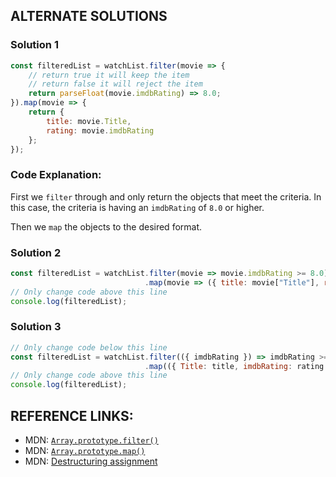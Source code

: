 ## ALTERNATE SOLUTIONS
### Solution 1
```js
const filteredList = watchList.filter(movie => {
    // return true it will keep the item
    // return false it will reject the item
    return parseFloat(movie.imdbRating) => 8.0;
}).map(movie => {
    return {
        title: movie.Title,
        rating: movie.imdbRating
    };
});
```

### Code Explanation:
First we `filter` through and only return the objects that meet the criteria.  In this case, the criteria is having an `imdbRating` of `8.0` or higher.

Then we `map` the objects to the desired format.

### Solution 2
```js
const filteredList = watchList.filter(movie => movie.imdbRating >= 8.0)
                              .map(movie => ({ title: movie["Title"], rating: movie["imdbRating"] }));
// Only change code above this line
console.log(filteredList);
```

### Solution 3
```js
// Only change code below this line
const filteredList = watchList.filter(({ imdbRating }) => imdbRating >= 8.0)
                              .map(({ Title: title, imdbRating: rating }) => ({ title, rating }));
// Only change code above this line
console.log(filteredList);
```

## REFERENCE LINKS:
- MDN: [`Array.prototype.filter()`](https://developer.mozilla.org/en-US/docs/Web/JavaScript/Reference/Global_Objects/Array/filter)
- MDN: [`Array.prototype.map()`](https://developer.mozilla.org/en-US/docs/Web/JavaScript/Reference/Global_Objects/Array/map)
- MDN: [Destructuring assignment](https://developer.mozilla.org/en-US/docs/Web/JavaScript/Reference/Operators/Destructuring_assignment)

